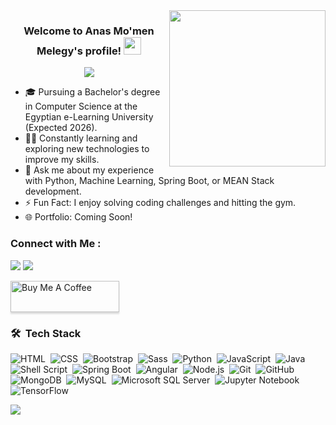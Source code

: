 <img width="250" align="right" src="https://c.tenor.com/_DOBjnGspYAAAAAM/code-coding.gif">

<h3 align="center">
  Welcome to Anas Mo'men Melegy's profile!
  <img src="https://media.giphy.com/media/hvRJCLFzcasrR4ia7z/giphy.gif" width="28">
</h3>

<!-- Typing SVG by DenverCoder1 - https://github.com/DenverCoder1/readme-typing-svg -->
<p align="center">
  <a href="https://github.com/DenverCoder1/readme-typing-svg"><img src="https://readme-typing-svg.herokuapp.com/?lines=Data%20Science%20Engineer;Software%20Engineer;Always%20learning%20new%20things&font=Fira%20Code&center=true&width=440&height=45&color=f75c7e&vCenter=true&size=22"></a>
</p> 

- 🎓 Pursuing a Bachelor's degree in Computer Science at the Egyptian e-Learning University (Expected 2026).
- 👨‍💻 Constantly learning and exploring new technologies to improve my skills.
- 💬 Ask me about my experience with Python, Machine Learning, Spring Boot, or MEAN Stack development.
- ⚡ Fun Fact: I enjoy solving coding challenges and hitting the gym.
- 🌐 Portfolio: Coming Soon!


### Connect with Me :

<a href="https://linkedin.com/in/anas-moamen" target="_blank"><img src="https://img.shields.io/badge/-Anas%20Mo'men%20Melegy-0077B5?style=for-the-badge&logo=Linkedin&logoColor=white"/></a>
<a href="mailto:anas.ben.moamen@gmail.com" target="_blank"><img src="https://img.shields.io/badge/-Email%20Me-EA4335?style=for-the-badge&logo=gmail&logoColor=white"/></a>

<a href="https://www.buymeacoffee.com/anasmoamen" target="_blank"><img src="https://cdn.buymeacoffee.com/buttons/v2/lato-orange.png" alt="Buy Me A Coffee" style="height: 50px !important;width: 174px !important;box-shadow: 0px 3px 2px 0px rgba(190, 190, 190, 0.5) !important;-webkit-box-shadow: 0px 3px 2px 0px rgba(190, 190, 190, 0.5) !important;" ></a>

### 🛠 &nbsp;Tech Stack
![HTML](https://img.shields.io/badge/-HTML-05122A?style=flat&logo=HTML5)&nbsp;
![CSS](https://img.shields.io/badge/-CSS-05122A?style=flat&logo=CSS3&logoColor=1572B6)&nbsp;
![Bootstrap](https://img.shields.io/badge/-Bootstrap-05122A?style=flat&logo=bootstrap&logoColor=563D7C)&nbsp;
![Sass](https://img.shields.io/badge/-Sass-05122A?style=flat&logo=sass)&nbsp;
![Python](https://img.shields.io/badge/-Python%20-05122A?style=flat&logo=python)&nbsp;
![JavaScript](https://img.shields.io/badge/-JavaScript-05122A?style=flat&logo=javascript)&nbsp;
![Java](https://img.shields.io/badge/-Java-05122A?style=flat&logo=java)&nbsp;
![Shell Script](https://img.shields.io/badge/-Shell%20Script-05122A?style=flat&logo=gnu-bash)&nbsp;
![Spring Boot](https://img.shields.io/badge/-Spring%20Boot-05122A?style=flat&logo=springboot)&nbsp;
![Angular](https://img.shields.io/badge/-Angular-05122A?style=flat&logo=angular)&nbsp;
![Node.js](https://img.shields.io/badge/-Node.js-05122A?style=flat&logo=node.js&logoColor=339933)&nbsp;
![Git](https://img.shields.io/badge/-Git-05122A?style=flat&logo=git)&nbsp;
![GitHub](https://img.shields.io/badge/-GitHub-05122A?style=flat&logo=github)&nbsp;
![MongoDB](https://img.shields.io/badge/-MongoDB-05122A?style=flat&logo=MongoDB)&nbsp;
![MySQL](https://img.shields.io/badge/-MySQL-05122A?style=flat&logo=mysql)&nbsp; 
![Microsoft SQL Server](https://img.shields.io/badge/-Microsoft%20SQL%20Server-05122A?style=flat&logo=microsoft-sql-server)&nbsp;
![Jupyter Notebook](https://img.shields.io/badge/-Jupyter%20Notebook-05122A?style=flat&logo=jupyter&logoColor=F37626)&nbsp;
![TensorFlow](https://img.shields.io/badge/-TensorFlow-05122A?style=flat&logo=tensorflow&logoColor=FF6F00)&nbsp;

<a href="https://komarev.com/ghpvc/?username=anasmoamen&style=for-the-badge">
    <img src="https://komarev.com/ghpvc/?username=anasmoamen&style=for-the-badge">
</a>

